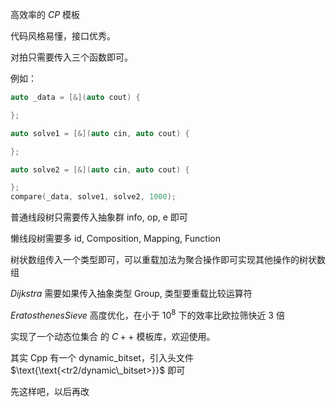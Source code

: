 高效率的 $CP$ 模板

代码风格易懂，接口优秀。

对拍只需要传入三个函数即可。

例如：
```cpp
auto _data = [&](auto cout) {

};

auto solve1 = [&](auto cin, auto cout) {

};

auto solve2 = [&](auto cin, auto cout) {

};
compare(_data, solve1, solve2, 1000);
```

普通线段树只需要传入抽象群 $\text{info, op, e}$ 即可

懒线段树需要多 $\text{id, Composition, Mapping, Function}$

树状数组传入一个类型即可，可以重载加法为聚合操作即可实现其他操作的树状数组

$Dijkstra$ 需要如果传入抽象类型 $\text{Group}$, 类型要重载比较运算符

$EratosthenesSieve$ 高度优化，在小于 $10^8$ 下的效率比欧拉筛快近 $3$ 倍

实现了一个动态位集合 的 $C++$ 模板库，欢迎使用。

其实 $\text{Cpp}$ 有一个 $\text{dynamic\_bitset}$，引入头文件 $\text{\text{<tr2/dynamic\_bitset>}}$ 即可

先这样吧，以后再改